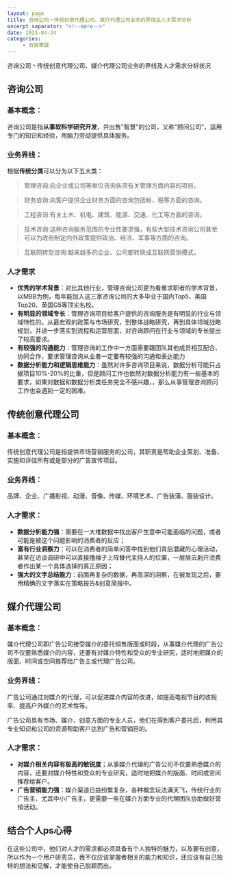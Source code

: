 ```yaml
---
layout: page
title: 咨询公司丶传统创意代理公司、媒介代理公司业务的界线及人才需求分析
excerpt_separator: "<!--more-->"
date: 2021-04-24
categories:
     - 自我策展
---
```


咨询公司丶传统创意代理公司、媒介代理公司业务的界线及人才需求分析状况

<!--more-->

## 咨询公司

### 基本概念：

咨询公司是指**从事软科学研究开发**，并出售"智慧"的公司，又称"顾问公司"，运用专门的知识和经验，用脑力劳动提供具体服务。

### 业务界线：

根据**传统分类**可以分为以下五大类：

> 管理咨询:向企业或公司等单位咨询各项有关管理方面内容的项目。

> 财务咨询:向客户提供企业财务方面的咨询包括帐、税等方面的咨询。

> 工程咨询:有关土木、机电、建筑、能源、交通、化工等方面的咨询。

> 技术咨询:这种咨询服务范围的专业性要求强，有些大型技术咨询公司甚至可以为政府制定内外政策提供政治、经济、军事等方面的咨询。

> 互联网转型咨询:越来越多的企业、公司都转换成互联网营销模式。

### 人才需求

* **优秀的学术背景**：对比其他行业，管理咨询公司更为看重求职者的学术背景，以MBB为例，每年能加入这三家咨询公司的大多毕业于国内Top5、美国Top20、英国G5等顶尖名校。
* **有明显的领域专长**：管理咨询项目给客户提供的咨询服务是有明显的行业与领域特性的。从最宏观的政策与市场研究，到整体战略研究，再到具体领域战略规划，并进一步落实到流程和运营层面，对咨询顾问在行业与领域的专长提出了较高要求。
* **有较强的沟通能力**：管理咨询的工作中一方面需要跟团队其他成员相互配合、协同合作，要求管理咨询从业者一定要有较强的沟通和表达能力
* **数据分析能力和逻辑思维能力**：虽然对许多咨询项目来说，数据分析可能只占据项目10%-20%的比重，但是顾问工作也依然对数据分析能力有一些基本的要求，如果对数据和数据分析类任务完全不感兴趣，，那么从事管理咨询顾问工作也会遇到一定的困难。

## 传统创意代理公司

### 基本概念：

传统创意代理公司是指提供市场营销服务的公司，其职责是帮助企业策划、准备、实施和评估所有或是部分的广告宣传项目。

### 业务界线：

品牌、企业、广播影视、动漫、音像、传媒、环境艺术、广告装潢、服装设计。

### 人才需求：

* **数据分析能力强**：需要在一大堆数据中找出客户生意中可能面临的问题，或者可能是被这个问题影响的消费者的反应；
* **富有行业洞察力**：可以在消费者的简单问答中找到他们背后潜藏的心理活动，甚至在访谈调研中可以直接撸袖子上阵替代主持人的位置，一层层去剥开消费者作出某一个具体选择的真正原因；
* **强大的文字总结能力**：前面再复杂的数据，再高深的洞察，在被发现之后，要用精确的文字落实在策略报告&创意简报中。

## 媒介代理公司

### 基本概念：

媒介代理公司即广告公司接受媒介的委托销售版面或时段，从事媒介代理的广告公司不仅要熟悉媒介的内容，还要有对媒介特性和受众的专业研究，适时地把媒介的版面、时间或空间推荐给广告主或代理广告公司。

### 业务界线：

广告公司通过对媒介的代理，可以促进媒介内容的改进，如提高电视节目的收视率、提高户外媒介的艺术性等。

广告公司具有市场、媒介、创意方面的专业人员，他们在得到客户委托后，利用其专业知识和公司的资源帮助客户达到广告和营销目的。

### 人才需求：

* **对媒介相关内容有极高的敏锐度**；从事媒介代理的广告公司不仅要熟悉媒介的内容，还要对媒介特性和受众的专业研究，适时地把媒介的版面、时间或空间推荐给客户。
* **广告营销能力强**：媒介渠道日益纷繁复杂，各种概念玩法满天飞，传统行业的广告主、尤其中小广告主，更需要一些在媒介方面专业的代理团队协助做好营销活动。

## 结合个人ps心得

在这些公司中，他们对人才的需求都必须具备有个人独特的魅力，以及要有创意，所以作为一个用户研究员，我不仅应该掌握者相关的能力和知识，还应该有自己独特的想法和见解，才能使自己脱颖而出。
